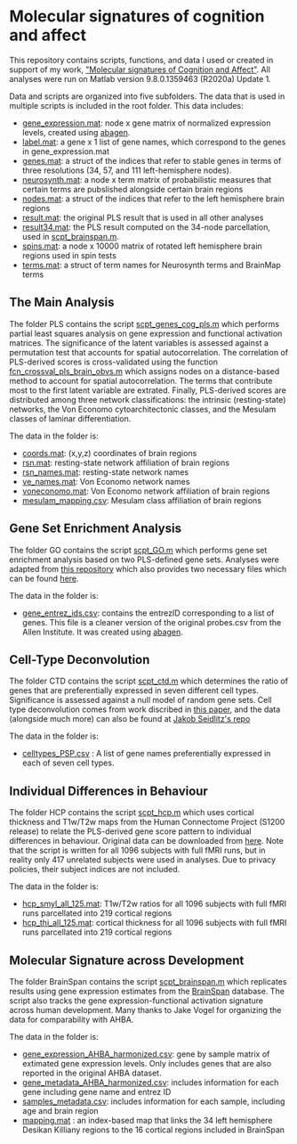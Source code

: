 # Molecular signatures of cognition and affect

This repository contains scripts, functions, and data I used or created in support of my work, ["Molecular signatures of Cognition and Affect"](https://www.biorxiv.org/content/10.1101/2020.07.16.203026v1).
All analyses were run on Matlab version 9.8.0.1359463 (R2020a) Update 1.

Data and scripts are organized into five subfolders. The data that is used in multiple scripts is included in the root folder. This data includes:
- [gene_expression.mat](gene_expression.mat): node x gene matrix of normalized expression levels, created using [abagen](https://github.com/rmarkello/abagen).
- [label.mat](label.mat): a gene x 1 list of gene names, which correspond to the genes in gene_expression.mat
- [genes.mat](genes.mat): a struct of the indices that refer to stable genes in terms of three resolutions (34, 57, and 111 left-hemisphere nodes).
- [neurosynth.mat](neurosynth.mat): a node x term matrix of probabilistic measures that certain terms are pubslished alongside certain brain regions
- [nodes.mat](nodes.mat): a struct of the indices that refer to the left hemisphere brain regions
- [result.mat](result.mat): the original PLS result that is used in all other analyses
- [result34.mat](result34.mat): the PLS result computed on the 34-node parcellation, used in [scpt_brainspan.m](BrainSpan/scpt_brainspan.m).
- [spins.mat](spins.mat): a node x 10000 matrix of rotated left hemisphere brain regions used in spin tests
- [terms.mat](terms.mat): a struct of term names for Neurosynth terms and BrainMap terms

## The Main Analysis

The folder PLS contains the script [scpt_genes_cog_pls.m](PLS/scpt_genes_cog_pls.m) which performs partial least squares analysis on gene expression and functional activation matrices.
The significance of the latent variables is assessed against a permutation test that accounts for spatial autocorrelation.
The correlation of PLS-derived scores is cross-validated using the function [fcn_crossval_pls_brain_obvs.m](fcn_crossval_pls_brain_obvs.m) which assigns nodes on a distance-based method to account for spatial autocorrelation.
The terms that contribute most to the first latent variable are extrated.
Finally, PLS-derived scores are distributed among three network classifications: the intrinsic (resting-state) networks, the Von Economo cytoarchitectonic classes, and the Mesulam classes of laminar differentiation.

The data in the folder is:
- [coords.mat](PLS/coords.mat): (x,y,z) coordinates of brain regions
- [rsn.mat](PLS/rsn.mat): resting-state network affiliation of brain regions
- [rsn_names.mat](PLS/rsn_names.mat): resting-state network names
- [ve_names.mat](PLS/ve_names.mat): Von Economo network names
- [voneconomo.mat](PLS/voneconomo.mat): Von Economo network affiliation of brain regions
- [mesulam_mapping.csv](PLS/mesulam_mapping.csv): Mesulam class affiliation of brain regions

## Gene Set Enrichment Analysis

The folder GO contains the script [scpt_GO.m](GO/scpt_GO.m) which performs gene set enrichment analysis based on two PLS-defined gene sets.
Analyses were adapted from [this repository](https://github.com/benfulcher/GeneSetEnrichmentAnalysis) which also provides two necessary files which can be found [here](https://figshare.com/s/71fe1d9b2386ec05f421). 

The data in the folder is:
- [gene_entrez_ids.csv](GO/gene_entrez_ids.csv): contains the entrezID corresponding to a list of genes. This file is a cleaner version of the original probes.csv from the Allen Institute. It was created using [abagen](https://github.com/rmarkello/abagen).

## Cell-Type Deconvolution

The folder CTD contains the script [scpt_ctd.m](CTD/scpt_ctd.m) which determines the ratio of genes that are preferentially expressed in seven different cell types.
Significance is assessed against a null model of random gene sets.
Cell type deconvolution comes from work discribed in [this paper](https://www.nature.com/articles/s41467-020-17051-5), and the data (alongside much more) can also be found at [Jakob Seidlitz's repo](https://github.com/jms290/PolySyn_MSNs)

The data in the folder is:
- [celltypes_PSP.csv](CTD/celltypes_PSP.csv) : A list of gene names preferentially expressed in each of seven cell types.

## Individual Differences in Behaviour

The folder HCP contains the script [scpt_hcp.m](HCP/scpt_hcp.m) which uses cortical thickness and T1w/T2w maps from the Human Connectome Project (S1200 release) to relate the PLS-derived gene score pattern to individual differences in behaviour.
Original data can be downloaded from [here](https://db.humanconnectome.org/data/projects/HCP_1200).
Note that the script is written for all 1096 subjects with full fMRI runs, but in reality only 417 unrelated subjects were used in analyses.
Due to privacy policies, their subject indices are not included.

The data in the folder is: 
- [hcp_smyl_all_125.mat](HCP/hcp_smyl_all_125.mat): T1w/T2w ratios for all 1096 subjects with full fMRI runs parcellated into 219 cortical regions
- [hcp_thi_all_125.mat](HCP/hcp_thi_all_125.mat): cortical thickness for all 1096 subjects with full fMRI runs parcellated into 219 cortical regions

## Molecular Signature across Development

The folder BrainSpan contains the script [scpt_brainspan.m](BrainSpan/scpt_brainspan.m) which replicates results using gene expression estimates from the [BrainSpan](https://www.brainspan.org/static/download.html) database. 
The script also tracks the gene expression-functional activation signature across human development.
Many thanks to Jake Vogel for organizing the data for comparability with AHBA.

The data in the folder is:
- [gene_expression_AHBA_harmonized.csv](BrainSpan/gene_expression_AHBA_harmonized.csv): gene by sample matrix of extimated gene expression levels. Only includes genes that are also reported in the original AHBA dataset.
- [gene_metadata_AHBA_harmonized.csv](BrainSpan/gene_metadata_AHBA_harmonized.csv): includes information for each gene including gene name and entrez ID
- [samples_metadata.csv](BrainSpan/samples_metadata.csv): includes information for each sample, including age and brain region
- [mapping.mat](BrainSpan/mapping.mat) : an index-based map that links the 34 left hemisphere Desikan Killiany regions to the 16 cortical regions included in BrainSpan

